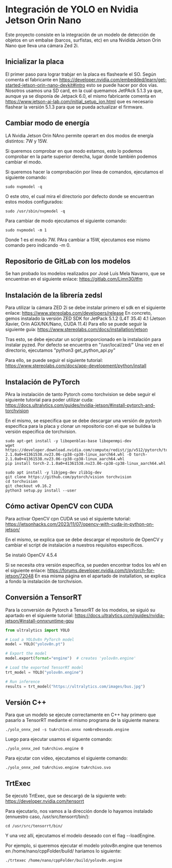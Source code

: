 # Integración de YOLO en Nvidia Jetson Orin Nano
Este proyecto consiste en la integración de un modelo de detección de objetos en un embalse (barcos, surfistas, etc) en una Nvidida Jetson Orin Nano que lleva una cámara Zed 2i.

## Inicializar la placa
El primer paso para lograr trabjar en la placa es flashearle el SO. Según comenta el fabricante en https://developer.nvidia.com/embedded/learn/get-started-jetson-orin-nano-devkit#intro esto se puede hacer por dos vías.
Nosotros usamos una SD card, en la cual quemamos JetPAck 5.1.3 ya que, aunque ya se disponía de Jetpack 6.0, el mismo fabricante comenta en https://www.jetson-ai-lab.com/initial_setup_jon.html que es necesario flashear la versión 5.1.3 para que se pueda actualizar el firmware.

## Cambiar modo de energía
LA Nvidia Jetson Orin NAno permite operart en dos modos de energía distintos: 7W y 15W.

Si queremos comprobar en que modo estamos, esto lo podemos comprobar en la parte superior derecha, lugar donde también podemos cambiar el modo.

Si queremos hacer la comprobación por línea de comandos, ejecutamos el siguiente comando:

```
sudo nvpmodel -q
```

O este otro, el cual mira el directorio por defecto donde se encuentran estos modos configurados:
```
sudo /usr/sbin/nvpmodel -q
```

Para cambiar de modo ejecutamos el siguiente comando:
```
sudo nvpmodel -m 1
```

  Donde 1 es el modo 7W. PAra cambiar a 15W, ejecutamos ese mismo comando pero indicando -m 0.

## Repositorio de GitLab con los modelos
Se han probado los modelos realizados por José Luís Mela Navarro, que se encuentran en el siguiente enlace: https://gitlab.com/Ljmn30/tfm

## Instalación de la librería zedsl
Para utilizar la cámara ZED 2i se debe instalar primero el sdk en el siguiente enlace: https://www.stereolabs.com/developers/release
En concreto, gemos instalado la versión ZED SDK for JetPack 5.1.2 (L4T 35.4) 4.1 (Jetson Xavier, Orin AGX/NX/Nano, CUDA 11.4)
Para ello se puede seguir la siguiente guía: https://www.stereolabs.com/docs/installation/jetson

Tras esto, se debe ejecutar un script proporcionado en la instalación para instalar pyzed. Por defecto se encuentra en "/usr/local/zed/" 
Una vez en el directorio, ejecutamos "python3 get_python_api.py"

Para ello, se puede seguir el siguiente tutorial: https://www.stereolabs.com/docs/app-development/python/install

## Instalación de PyTorch
PAra la instalación de tanto Pytorch como torchvision se debe seguir el siguiente tutorial para poder utilizar cuda: https://docs.ultralytics.com/guides/nvidia-jetson/#install-pytorch-and-torchvision

En el mismo, se especifica que se debe descargar una versión de pytorch específica para la placa y clonar un repositorio con el que se buildea la versión especifica de torchvision.

```
sudo apt-get install -y libopenblas-base libopenmpi-dev
wget https://developer.download.nvidia.com/compute/redist/jp/v512/pytorch/torch-2.1.0a0+41361538.nv23.06-cp38-cp38-linux_aarch64.whl -O torch-2.1.0a0+41361538.nv23.06-cp38-cp38-linux_aarch64.whl
pip install torch-2.1.0a0+41361538.nv23.06-cp38-cp38-linux_aarch64.whl
```

```
sudo apt install -y libjpeg-dev zlib1g-dev
git clone https://github.com/pytorch/vision torchvision
cd torchvision
git checkout v0.16.2
python3 setup.py install --user
```

## Cómo activar OpenCV con CUDA
Para activar OpenCV cpn CUDA se usó el siguiente tutorial: https://jetsonhacks.com/2023/11/07/opencv-with-cuda-in-python-on-jetson/

En el mismo, se explica que se debe descargar el repositorio de OpenCV y cambiar el script de instalación a nuestros requisitos específicos.

Se instaló OpenCV 4.5.4

Si se necesita otra versión específica, se pueden encontrar todos los whl en el siguiente enlace: https://forums.developer.nvidia.com/t/pytorch-for-jetson/72048
En esa misma página en el apartado de installation, se explica a fondo la instalación de torchvision.

## Conversión a TensorRT

Para la conversión de Pytorch a TensorRT de los modelos, se siguió su apartado en el siguiente tutorial: https://docs.ultralytics.com/guides/nvidia-jetson/#install-onnxruntime-gpu

``` Python
from ultralytics import YOLO

# Load a YOLOv8n PyTorch model
model = YOLO("yolov8n.pt")

# Export the model
model.export(format="engine")  # creates 'yolov8n.engine'

# Load the exported TensorRT model
trt_model = YOLO("yolov8n.engine")

# Run inference
results = trt_model("https://ultralytics.com/images/bus.jpg")
```

## Versión C++
Para que un modelo se ejecute correctamente en C++ hay primero que pasarlo a TensorRT mediante el mismo programa de la siguiente manera:

```
./yolo_onnx_zed -s tuArchivo.onnx nombreDeseado.engine
```

Luego para ejecutar usamos el siguente comando:

```
./yolo_onnx_zed tuArchivo.engine 0
```

Para ejcutar con vídeo, ejecutamos el siguiente comando:

```
./yolo_onnx_zed tuArchivo.engine tuArchivo.svo
```
## TrtExec

Se ejecutó TrtExec, que se descargó de la siguiente web: https://developer.nvidia.com/tensorrt

Para ejecutarlo, nos vamos a la dirección donde lo hayamos instalado (ennuestro caso, /usr/src/tensorrt/bin/):

```
cd /usr/src/tensorrt/bin/
```

Y una vez allí, ejecutamos el modelo deseado con el flag --loadEngine. 

Por ejemplo, si queremos ejecutar el modelo yolov8n.engine que tenemos en /home/nano/cppFolder/build/ haríamos lo siguiente:

```
./trtexec /home/nano/cppFolder/build/yolov8n.engine
```
